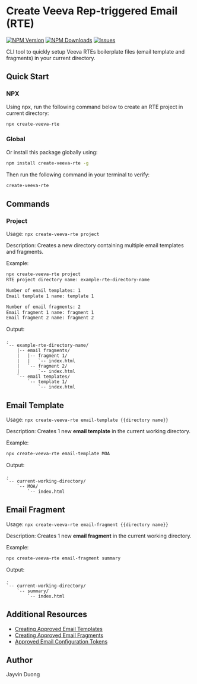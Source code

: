 # Create Veeva Rep-triggered Email (RTE)

[![NPM Version](https://img.shields.io/npm/v/create-veeva-rte.svg?style=flat)](https://github.com/Pr0xicide/create-veeva-rte) [![NPM Downloads](https://img.shields.io/npm/dt/create-veeva-rte.svg?style=flat)](https://www.npmjs.com/package/create-veeva-rte) [![Issues](https://img.shields.io/github/issues-raw/Pr0xicide/create-veeva-rte.svg?maxAge=25000)](https://github.com/Pr0xicide/create-veeva-rte/issues)

CLI tool to quickly setup Veeva RTEs boilerplate files (email template and fragments) in your current directory.

## Quick Start

### NPX

Using npx, run the following command below to create an RTE project in current directory:

```bash
npx create-veeva-rte
```

### Global

Or install this package globally using:

```bash
npm install create-veeva-rte -g
```

Then run the following command in your terminal to verify:

```bash
create-veeva-rte
```

## Commands

### Project

Usage: `npx create-veeva-rte project`

Description: Creates a new directory containing multiple email templates and fragments.

Example:

```bash
npx create-veeva-rte project
RTE project directory name: example-rte-directory-name

Number of email templates: 1
Email template 1 name: template 1

Number of email fragments: 2
Email fragment 1 name: fragment 1
Email fragment 2 name: fragment 2
```

Output:

```text
.
`-- example-rte-directory-name/
    |-- email fragments/
    |   |-- fragment 1/
    |   |   `-- index.html
    |   `-- fragment 2/
    |       `-- index.html
    `-- email templates/
        `-- template 1/
            `-- index.html
```

## Email Template

Usage: `npx create-veeva-rte email-template {{directory name}}`

Description: Creates 1 new **email template** in the current working directory.

Example:

```bash
npx create-veeva-rte email-template MOA
```

Output:

```text
.
`-- current-working-directory/
    `-- MOA/
        `-- index.html
```

## Email Fragment

Usage: `npx create-veeva-rte email-fragment {{directory name}}`

Description: Creates 1 new **email fragment** in the current working directory.

Example:

```bash
npx create-veeva-rte email-fragment summary
```

Output:

```text
.
`-- current-working-directory/
    `-- summary/
        `-- index.html
```

## Additional Resources

- [Creating Approved Email Templates](https://crmhelp.veeva.com/doc/Content/CRM_topics/Multichannel/ApprovedEmail/ManageCreateContent/CreatingContent/CreatingAETemplates.htm)
- [Creating Approved Email Fragments](https://crmhelp.veeva.com/doc/Content/CRM_topics/Multichannel/ApprovedEmail/ManageCreateContent/CreatingContent/CreatingAEFragments.htm)
- [Approved Email Configuration Tokens](https://crmhelp.veeva.com/doc/Content/CRM_topics/Multichannel/ApprovedEmail/ManageCreateContent/CreatingContent/ConfigTokens.htm)

## Author

Jayvin Duong
